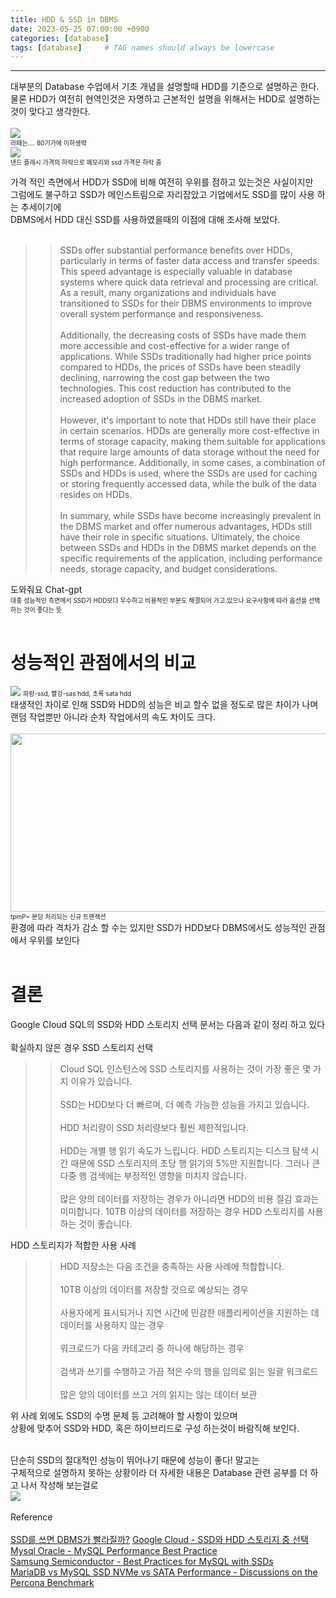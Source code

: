 ```yaml
---
title: HDD & SSD in DBMS
date: 2023-05-25 07:00:00 +0900
categories: [database]
tags: [database]     # TAG names should always be lowercase
---
```

---

대부분의 Database 수업에서 기초 개념을 설명할때 HDD를 기준으로 설명하곤 한다.<br>
물론 HDD가 여전히 현역인것은 자명하고 근본적인 설명을 위해서는 HDD로 설명하는것이 맞다고 생각한다.<br><br>
<img src="https://photo.coolenjoy.co.kr/bbs/data/jirum/1262248817/K_17.jpg"><br>
<font size="1">라떼는.... 80기가에 이하생략</font><br>
<img src="https://blocksandfiles.com/wp-content/uploads/2021/01/Wikibon-SSD-less-than-HDD-in-2026.jpg"><br>
<font size="1">낸드 플래시 가격의 하락으로 메모리와 ssd 가격은 하락 중</font><br>

가격 적인 측면에서 HDD가 SSD에 비해 여전히 우위를 점하고 있는것은 사실이지만<br>
그럼에도 불구하고 SSD가 메인스트림으로 자리잡았고 기업에서도 SSD를 많이 사용 하는 추세이기에<br>
DBMS에서 HDD 대신 SSD를 사용하였을때의 이점에 대해 조사해 보았다.<br><br>

>> SSDs offer substantial performance benefits over HDDs, particularly in terms of faster data access and transfer speeds. This speed advantage is especially valuable in database systems where quick data retrieval and processing are critical. As a result, many organizations and individuals have transitioned to SSDs for their DBMS environments to improve overall system performance and responsiveness.<br><br>
Additionally, the decreasing costs of SSDs have made them more accessible and cost-effective for a wider range of applications. While SSDs traditionally had higher price points compared to HDDs, the prices of SSDs have been steadily declining, narrowing the cost gap between the two technologies. This cost reduction has contributed to the increased adoption of SSDs in the DBMS market.<br><br>
However, it's important to note that HDDs still have their place in certain scenarios. HDDs are generally more cost-effective in terms of storage capacity, making them suitable for applications that require large amounts of data storage without the need for high performance. Additionally, in some cases, a combination of SSDs and HDDs is used, where the SSDs are used for caching or storing frequently accessed data, while the bulk of the data resides on HDDs.<br><br>
In summary, while SSDs have become increasingly prevalent in the DBMS market and offer numerous advantages, HDDs still have their role in specific situations. Ultimately, the choice between SSDs and HDDs in the DBMS market depends on the specific requirements of the application, including performance needs, storage capacity, and budget considerations.
>
도와줘요 Chat-gpt<br>
<font size = "1">대충 성능적인 측면에서 SSD가 HDD보다 우수하고 비용적인 부분도 해결되어 가고 있으나 요구사항에 따라 옵션을 선택하는 것이 좋다는 뜻</font><br><br>

# 성능적인 관점에서의 비교
<img src="https://byounghee.me/wp-content/uploads/2017/07/img_59701d998526b.png">
<font size="1">파랑-ssd, 빨강-sas hdd, 초록 sata hdd<br></font>
태생적인 차이로 인해 SSD와 HDD의 성능은 비교 할수 없을 정도로 많은 차이가 나며<br>
랜덤 작업뿐만 아니라 순차 작업에서의 속도 차이도 크다.<br><br>

<img src="https://phx02pap004files.storage.live.com/y4m9D5wA4jbMnnzsI3sMje3INpu1z35aq-3yK_1iW7vH0v0Yp1yNHrzlzhShp0OUWyCfovENjGfkgFzrLCa1M8DJeiWcVzZ2C2xc-R9mFbVvEgMwDNFLjhDzuo_LeivHcSSIwOVTAfiYM7XTVIBADiBYFaShxDRPNsZJ2ehRY8xoT7UTsIcb7H5M_8rCBLPGRRC?width=660&height=285&cropmode=none" width="660" height="285" />
<font size="1">tpmP= 분당 처리되는 신규 트랜잭션</font><br>
환경에 따라 격차가 감소 할 수는 있지만 SSD가 HDD보다 DBMS에서도 성능적인 관점에서 우위를 보인다<br><br>

# 결론

Google Cloud SQL의 SSD와 HDD 스토리지 선택 문서는 다음과 같이 정리 하고 있다<br><br>
확실하지 않은 경우 SSD 스토리지 선택
>>Cloud SQL 인스턴스에 SSD 스토리지를 사용하는 것이 가장 좋은 몇 가지 이유가 있습니다.<br><br>
SSD는 HDD보다 더 빠르며, 더 예측 가능한 성능을 가지고 있습니다.<br><br>
HDD 처리량이 SSD 처리량보다 훨씬 제한적입니다.<br><br>
HDD는 개별 행 읽기 속도가 느립니다. HDD 스토리지는 디스크 탐색 시간 때문에 SSD 스토리지의 초당 행 읽기의 5%만 지원합니다. 그러나 큰 다중 행 검색에는 부정적인 영향을 미치지 않습니다.<br><br>
많은 양의 데이터를 저장하는 경우가 아니라면 HDD의 비용 절감 효과는 미미합니다. 10TB 이상의 데이터를 저장하는 경우 HDD 스토리지를 사용하는 것이 좋습니다.<br>
>

HDD 스토리지가 적합한 사용 사례
>>HDD 저장소는 다음 조건을 충족하는 사용 사례에 적합합니다.<br><br>
10TB 이상의 데이터를 저장할 것으로 예상되는 경우<br><br>
사용자에게 표시되거나 지연 시간에 민감한 애플리케이션을 지원하는 데 데이터를 사용하지 않는 경우<br><br>
워크로드가 다음 카테고리 중 하나에 해당하는 경우<br><br>
  검색과 쓰기를 수행하고 가끔 적은 수의 행을 임의로 읽는 일괄 워크로드<br><br>
  많은 양의 데이터를 쓰고 거의 읽지는 않는 데이터 보관
>

위 사례 외에도 SSD의 수명 문제 등 고려해야 할 사항이 있으며<br>
상황에 맞추어 SSD와 HDD, 혹은 하이브리드로 구성 하는것이 바람직해 보인다.<br><br>

단순히 SSD의 절대적인 성능이 뛰어나기 때문에 성능이 좋다! 말고는<br>
구체적으로 설명하지 못하는 상황이라 더 자세한 내용은 Database 관련 공부를 더 하고 나서 작성해 보는걸로<br>
<img src="https://i.namu.wiki/i/dDdliS9lDLHUEunjEdVY1ZWoS1sfi2F3b0uaxReoaC5FrddP3O8GFGUe8vkleQEjBDP4vtA_vDbs0Sxt8z8XbQ.webp">
<br><br>
Reference<br><br>
[SSD를 쓰면 DBMS가 빨라질까?](https://d2.naver.com/helloworld/7005)
[Google Cloud - SSD와 HDD 스토리지 중 선택](https://cloud.google.com/sql/docs/mysql/choosing-ssd-hdd?hl=ko)<br>
[Mysql Oracle - MySQL Performance Best Practice](https://www.youtube.com/watch?v=dF8qmCOSE7g)<br>
[Samsung Semiconductor - Best Practices for MySQL with SSDs](https://download.semiconductor.samsung.com/resources/white-paper/best-practices-for-mysql-with-ssds.pdf)<br>
[MariaDB vs MySQL SSD NVMe vs SATA Performance - Discussions on the Percona Benchmark](https://www.youtube.com/watch?v=T5nqr5-zIJE)
